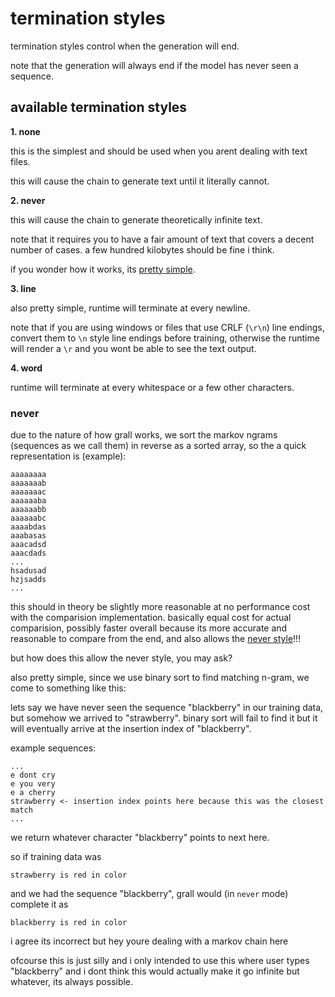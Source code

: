 # termination styles

termination styles control when the generation will end.

note that the generation will always end if the model has never seen a sequence.

## available termination styles

**1. none**

this is the simplest and should be used when you arent dealing with text files.

this will cause the chain to generate text until it literally cannot.

**2. never**

this will cause the chain to generate theoretically infinite text.

note that it requires you to have a fair amount of text that covers a decent number of cases.
a few hundred kilobytes should be fine i think.

if you wonder how it works, its [pretty simple](#never).

**3. line**

also pretty simple, runtime will terminate at every newline.

note that if you are using windows or files that use CRLF (`\r\n`) line endings, convert them to `\n` style
line endings before training, otherwise the runtime will render a `\r` and you wont be able to see the text output.

**4. word**

runtime will terminate at every whitespace or a few other characters.

### never

due to the nature of how grall works, we sort the markov ngrams (sequences as we call them) in
reverse as a sorted array, so the a quick representation is (example):

```
aaaaaaaa
aaaaaaab
aaaaaaac
aaaaaaba
aaaaaabb
aaaaaabc
aaaabdas
aaabasas
aaacadsd
aaacdads
...
hsadusad
hzjsadds
...
```

this should in theory be slightly more reasonable at no performance cost with the comparision implementation.
basically equal cost for actual comparision, possibly faster overall because its more accurate and reasonable
to compare from the end, and also allows the [never style](#never)!!!

but how does this allow the never style, you may ask?

also pretty simple, since we use binary sort to find matching n-gram, we come to something like this:

lets say we have never seen the sequence "blackberry" in our training data, but somehow we arrived to "strawberry".
binary sort will fail to find it but it will eventually arrive at the insertion index of "blackberry".

example sequences:

```
...
e dont cry
e you very
e a cherry
strawberry <- insertion index points here because this was the closest match
...
```

we return whatever character "blackberry" points to next here.

so if training data was

```
strawberry is red in color
```

and we had the sequence "blackberry", grall would (in `never` mode) complete it as

```
blackberry is red in color
```

i agree its incorrect but hey youre dealing with a markov chain here

ofcourse this is just silly and i only intended to use this where user types "blackberry" and i dont think
this would actually make it go infinite but whatever, its always possible.